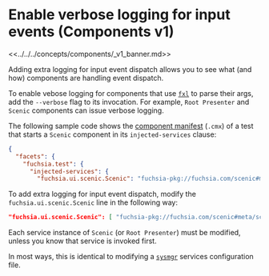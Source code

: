 # Enable verbose logging for input events (Components v1)

<<../../../concepts/components/_v1_banner.md>>

Adding extra logging for input event dispatch allows you to see what (and how)
components are handling event dispatch.

To enable vebose logging for components that use
<code>[fxl](/docs/development/languages/c-cpp/logging.md)</code> to parse their
args, add the `--verbose` flag to its invocation. For example, `Root Presenter`
and `Scenic` components can issue verbose logging.

The following sample code shows the
[component manifest](/docs/concepts/components/v1/component_manifests.md) (`.cmx`) of a
test that starts a `Scenic` component in its `injected-services` clause:

```json
{
  "facets": {
    "fuchsia.test": {
      "injected-services": {
        "fuchsia.ui.scenic.Scenic": "fuchsia-pkg://fuchsia.com/scenic#meta/scenic.cmx",
```

To add extra logging for input event dispatch, modify the
`fuchsia.ui.scenic.Scenic` line in the following way:

```json
"fuchsia.ui.scenic.Scenic": [ "fuchsia-pkg://fuchsia.com/scenic#meta/scenic.cmx", "--verbose=2" ],
```

Each service instance of `Scenic` (or `Root Presenter`) must be
modified, unless you know that service is invoked first.

In most ways, this is identical to modifying a
<code>[sysmgr](/src/sys/sysmgr/sysmgr-configuration.md)</code> services
configuration file.
